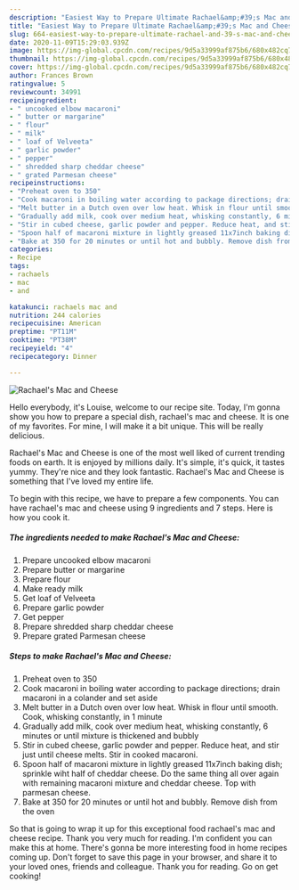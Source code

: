 ```yaml
---
description: "Easiest Way to Prepare Ultimate Rachael&amp;#39;s Mac and Cheese"
title: "Easiest Way to Prepare Ultimate Rachael&amp;#39;s Mac and Cheese"
slug: 664-easiest-way-to-prepare-ultimate-rachael-and-39-s-mac-and-cheese
date: 2020-11-09T15:29:03.939Z
image: https://img-global.cpcdn.com/recipes/9d5a33999af875b6/680x482cq70/rachaels-mac-and-cheese-recipe-main-photo.jpg
thumbnail: https://img-global.cpcdn.com/recipes/9d5a33999af875b6/680x482cq70/rachaels-mac-and-cheese-recipe-main-photo.jpg
cover: https://img-global.cpcdn.com/recipes/9d5a33999af875b6/680x482cq70/rachaels-mac-and-cheese-recipe-main-photo.jpg
author: Frances Brown
ratingvalue: 5
reviewcount: 34991
recipeingredient:
- " uncooked elbow macaroni"
- " butter or margarine"
- " flour"
- " milk"
- " loaf of Velveeta"
- " garlic powder"
- " pepper"
- " shredded sharp cheddar cheese"
- " grated Parmesan cheese"
recipeinstructions:
- "Preheat oven to 350"
- "Cook macaroni in boiling water according to package directions; drain macaroni in a colander and set aside"
- "Melt butter in a Dutch oven over low heat. Whisk in flour until smooth. Cook, whisking constantly, in 1 minute"
- "Gradually add milk, cook over medium heat, whisking constantly, 6 minutes or until mixture is thickened and bubbly"
- "Stir in cubed cheese, garlic powder and pepper. Reduce heat, and stir just until cheese melts. Stir in cooked macaroni."
- "Spoon half of macaroni mixture in lightly greased 11x7inch baking dish; sprinkle wiht half of cheddar cheese. Do the same thing all over again with remaining macaroni mixture and cheddar cheese. Top with parmesan cheese."
- "Bake at 350 for 20 minutes or until hot and bubbly. Remove dish from the oven"
categories:
- Recipe
tags:
- rachaels
- mac
- and

katakunci: rachaels mac and 
nutrition: 244 calories
recipecuisine: American
preptime: "PT11M"
cooktime: "PT38M"
recipeyield: "4"
recipecategory: Dinner

---
```



![Rachael&#39;s Mac and Cheese](https://img-global.cpcdn.com/recipes/9d5a33999af875b6/680x482cq70/rachaels-mac-and-cheese-recipe-main-photo.jpg)

Hello everybody, it's Louise, welcome to our recipe site. Today, I'm gonna show you how to prepare a special dish, rachael&#39;s mac and cheese. It is one of my favorites. For mine, I will make it a bit unique. This will be really delicious.

Rachael&#39;s Mac and Cheese is one of the most well liked of current trending foods on earth. It is enjoyed by millions daily. It's simple, it's quick, it tastes yummy. They're nice and they look fantastic. Rachael&#39;s Mac and Cheese is something that I've loved my entire life.




To begin with this recipe, we have to prepare a few components. You can have rachael&#39;s mac and cheese using 9 ingredients and 7 steps. Here is how you cook it.

<!--inarticleads1-->

##### The ingredients needed to make Rachael&#39;s Mac and Cheese:

1. Prepare  uncooked elbow macaroni
1. Prepare  butter or margarine
1. Prepare  flour
1. Make ready  milk
1. Get  loaf of Velveeta
1. Prepare  garlic powder
1. Get  pepper
1. Prepare  shredded sharp cheddar cheese
1. Prepare  grated Parmesan cheese




<!--inarticleads2-->

##### Steps to make Rachael&#39;s Mac and Cheese:

1. Preheat oven to 350
1. Cook macaroni in boiling water according to package directions; drain macaroni in a colander and set aside
1. Melt butter in a Dutch oven over low heat. Whisk in flour until smooth. Cook, whisking constantly, in 1 minute
1. Gradually add milk, cook over medium heat, whisking constantly, 6 minutes or until mixture is thickened and bubbly
1. Stir in cubed cheese, garlic powder and pepper. Reduce heat, and stir just until cheese melts. Stir in cooked macaroni.
1. Spoon half of macaroni mixture in lightly greased 11x7inch baking dish; sprinkle wiht half of cheddar cheese. Do the same thing all over again with remaining macaroni mixture and cheddar cheese. Top with parmesan cheese.
1. Bake at 350 for 20 minutes or until hot and bubbly. Remove dish from the oven




So that is going to wrap it up for this exceptional food rachael&#39;s mac and cheese recipe. Thank you very much for reading. I'm confident you can make this at home. There's gonna be more interesting food in home recipes coming up. Don't forget to save this page in your browser, and share it to your loved ones, friends and colleague. Thank you for reading. Go on get cooking!
